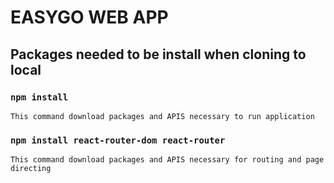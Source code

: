 # EASYGO WEB APP

## Packages needed to be install when cloning to local

### `npm install`
    This command download packages and APIS necessary to run application
### `npm install react-router-dom react-router`
    This command download packages and APIS necessary for routing and page directing
